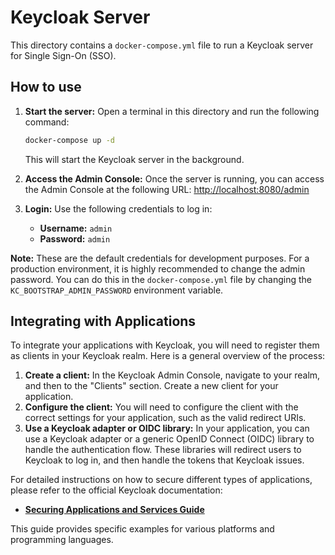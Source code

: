 # Keycloak Server

This directory contains a `docker-compose.yml` file to run a Keycloak server for Single Sign-On (SSO).

## How to use

1.  **Start the server:**
    Open a terminal in this directory and run the following command:
    ```bash
    docker-compose up -d
    ```
    This will start the Keycloak server in the background.

2.  **Access the Admin Console:**
    Once the server is running, you can access the Admin Console at the following URL:
    [http://localhost:8080/admin](http://localhost:8080/admin)

3.  **Login:**
    Use the following credentials to log in:
    *   **Username:** `admin`
    *   **Password:** `admin`

**Note:** These are the default credentials for development purposes. For a production environment, it is highly recommended to change the admin password. You can do this in the `docker-compose.yml` file by changing the `KC_BOOTSTRAP_ADMIN_PASSWORD` environment variable.

## Integrating with Applications

To integrate your applications with Keycloak, you will need to register them as clients in your Keycloak realm. Here is a general overview of the process:

1.  **Create a client:** In the Keycloak Admin Console, navigate to your realm, and then to the "Clients" section. Create a new client for your application.
2.  **Configure the client:** You will need to configure the client with the correct settings for your application, such as the valid redirect URIs.
3.  **Use a Keycloak adapter or OIDC library:** In your application, you can use a Keycloak adapter or a generic OpenID Connect (OIDC) library to handle the authentication flow. These libraries will redirect users to Keycloak to log in, and then handle the tokens that Keycloak issues.

For detailed instructions on how to secure different types of applications, please refer to the official Keycloak documentation:

*   **[Securing Applications and Services Guide](https://www.keycloak.org/guides#securing-apps)**

This guide provides specific examples for various platforms and programming languages.